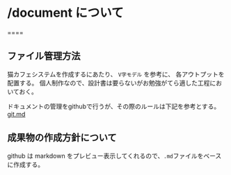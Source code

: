 # /document について
====

## ファイル管理方法
猫カフェシステムを作成するにあたり、 `V字モデル`  を参考に、
各アウトプットを配置する。
個人制作なので、設計書は要らないがお勉強がてら適した工程においておく。

ドキュメントの管理をgithubで行うが、その際のルールは下記を参考とする。
[git.md](04.製造/git.md)

## 成果物の作成方針について
github は markdown をプレビュー表示してくれるので、`.md`ファイルをベースに作成する。



